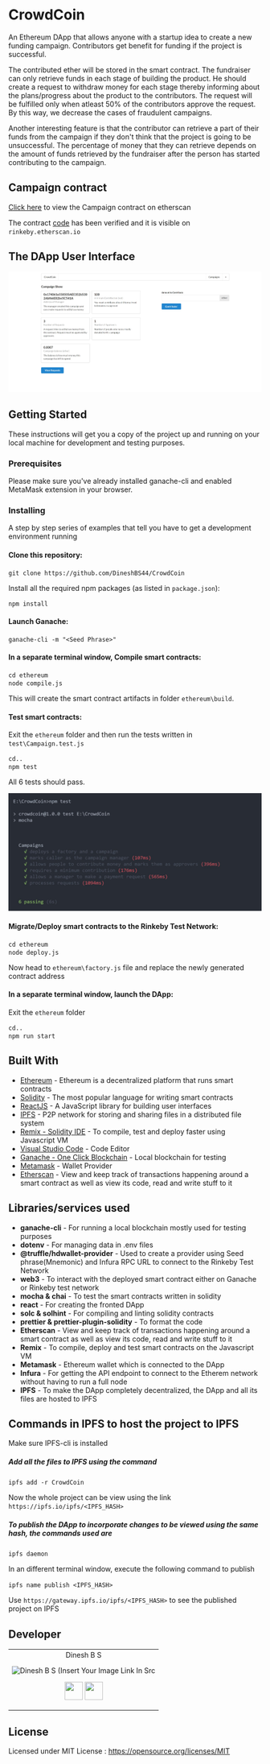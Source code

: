 # CrowdCoin

An Ethereum DApp that allows anyone with a startup idea to create a new funding campaign. Contributors get benefit for funding if the project is successful. 

The contributed ether will be stored in the smart contract. The fundraiser can only retrieve funds in each stage of building the product. He should create a request to withdraw money for each stage thereby informing about the plans/progress about the product to the contributors. The request will be fulfilled only when atleast 50% of the contributors approve the request. By this way, we decrease the cases of fraudulent campaigns.

Another interesting feature is that the contributor can retrieve a part of their funds from the campaign if they don't think that the project is going to be unsuccessful. The percentage of money that they can retrieve depends on the amount of funds retrieved by the fundraiser after the person has started contributing to the campaign.

## Campaign contract

<a href="https://rinkeby.etherscan.io/address/">Click here</a> to view the Campaign contract on etherscan

The contract <a href="https://rinkeby.etherscan.io/address/">code</a> has been verified and it is visible on `rinkeby.etherscan.io`

## The DApp User Interface

![Campaign page](screenshots/campaign.jpg)

## Getting Started

These instructions will get you a copy of the project up and running on your local machine for development and testing purposes.

### Prerequisites

Please make sure you've already installed ganache-cli and enabled MetaMask extension in your browser.

### Installing

A step by step series of examples that tell you have to get a development environment running

#### Clone this repository:

```
git clone https://github.com/DineshBS44/CrowdCoin
```

Install all the required npm packages (as listed in `package.json`):

```
npm install
```

#### Launch Ganache:

```
ganache-cli -m "<Seed Phrase>"
```

#### In a separate terminal window, Compile smart contracts:

```
cd ethereum
node compile.js
```

This will create the smart contract artifacts in folder `ethereum\build`.

#### Test smart contracts:

Exit the `ethereum` folder and then run the tests written in `test\Campaign.test.js`

```
cd..
npm test
```

All 6 tests should pass.

![Test](screenshots/test.jpg)

#### Migrate/Deploy smart contracts to the Rinkeby Test Network:

```
cd ethereum
node deploy.js
```

Now head to `ethereum\factory.js` file and replace the newly generated contract address

#### In a separate terminal window, launch the DApp:

Exit the `ethereum` folder

```
cd..
npm run start
```

## Built With

- [Ethereum](https://www.ethereum.org/) - Ethereum is a decentralized platform that runs smart contracts
- [Solidity](https://docs.soliditylang.org/en/v0.8.6/) - The most popular language for writing smart contracts
- [ReactJS](https://reactjs.org/) - A JavaScript library for building user interfaces
- [IPFS](https://ipfs.io/) - P2P network for storing and sharing files in a distributed file system
- [Remix - Solidity IDE](https://remix.ethereum.org/) - To compile, test and deploy faster using Javascript VM
- [Visual Studio Code](https://code.visualstudio.com/) - Code Editor
- [Ganache - One Click Blockchain](https://truffleframework.com/ganache) - Local blockchain for testing
- [Metamask](https://metamask.io/) - Wallet Provider
- [Etherscan](https://rinkeby.etherscan.io/) - View and keep track of transactions happening around a smart contract as well as view its code, read and write stuff to it

## Libraries/services used

- **ganache-cli** - For running a local blockchain mostly used for testing purposes
- **dotenv** - For managing data in .env files
- **@truffle/hdwallet-provider** - Used to create a provider using Seed phrase(Mnemonic) and Infura RPC URL to connect to the Rinkeby Test Network
- **web3** - To interact with the deployed smart contract either on Ganache or Rinkeby test network
- **mocha & chai** - To test the smart contracts written in solidity
- **react** - For creating the fronted DApp
- **solc & solhint** - For compiling and linting solidity contracts
- **prettier & prettier-plugin-solidity** - To format the code
- **Etherscan** - View and keep track of transactions happening around a smart contract as well as view its code, read and write stuff to it
- **Remix** - To compile, deploy and test smart contracts on the Javascript VM
- **Metamask** - Ethereum wallet which is connected to the DApp
- **Infura** - For getting the API endpoint to connect to the Etherem network without having to run a full node
- **IPFS** - To make the DApp completely decentralized, the DApp and all its files are hosted to IPFS

## Commands in IPFS to host the project to IPFS

Make sure IPFS-cli is installed

##### Add all the files to IPFS using the command

`ipfs add -r CrowdCoin`

Now the whole project can be view using the link `https://ipfs.io/ipfs/<IPFS_HASH>`

##### To publish the DApp to incorporate changes to be viewed using the same hash, the commands used are

`ipfs daemon`

In an different terminal window, execute the following command to publish

`ipfs name publish <IPFS_HASH>`

Use `https://gateway.ipfs.io/ipfs/<IPFS_HASH>` to see the published project on IPFS

## Developer

<table>
<tr align="center">
<td>
Dinesh B S
<p align="center">
<img src = "https://i.ibb.co/kxLPy5G/dinesh-pic.jpg" width="150" height="150" alt="Dinesh B S (Insert Your Image Link In Src">
</p>
<p align="center">
<a href = "https://github.com/DineshBS44"><img src = "http://www.iconninja.com/files/241/825/211/round-collaboration-social-github-code-circle-network-icon.svg" width="36" height = "36"/></a>
<a href = "https://www.linkedin.com/in/dinesh-b-s-197983192/">
<img src = "http://www.iconninja.com/files/863/607/751/network-linkedin-social-connection-circular-circle-media-icon.svg" width="36" height="36"/>
</a>
</p>
</td>
</tr>
  </table>

## License

Licensed under MIT License : https://opensource.org/licenses/MIT

<br>
<br>
